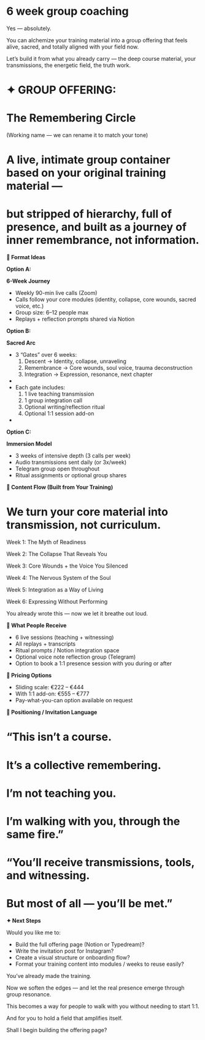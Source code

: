 # 6 week group coaching

Yes — absolutely.

You can alchemize your training material into a group offering that feels alive, sacred, and totally aligned with your field now.

Let’s build it from what you already carry — the deep course material, your transmissions, the energetic field, the truth work.

# **✦ GROUP OFFERING:**

# **The Remembering Circle**

(Working name — we can rename it to match your tone)

# A live, intimate group container based on your original training material —

# but stripped of hierarchy, full of presence, and built as a journey of inner remembrance, not information.

**🔹 Format Ideas**

**Option A:**

**6-Week Journey**

- Weekly 90-min live calls (Zoom)
- Calls follow your core modules (identity, collapse, core wounds, sacred voice, etc.)
- Group size: 6–12 people max
- Replays + reflection prompts shared via Notion

**Option B:**

**Sacred Arc**

- 3 “Gates” over 6 weeks:
    1. Descent → Identity, collapse, unraveling
    2. Remembrance → Core wounds, soul voice, trauma deconstruction
    3. Integration → Expression, resonance, next chapter
- 
- Each gate includes:
    1. 1 live teaching transmission
    2. 1 group integration call
    3. Optional writing/reflection ritual
    4. Optional 1:1 session add-on
- 

**Option C:**

**Immersion Model**

- 3 weeks of intensive depth (3 calls per week)
- Audio transmissions sent daily (or 3x/week)
- Telegram group open throughout
- Ritual assignments or optional group shares

**🔹 Content Flow (Built from Your Training)**

# We turn your core material into transmission, not curriculum.

Week 1: The Myth of Readiness

Week 2: The Collapse That Reveals You

Week 3: Core Wounds + the Voice You Silenced

Week 4: The Nervous System of the Soul

Week 5: Integration as a Way of Living

Week 6: Expressing Without Performing

You already wrote this — now we let it breathe out loud.

**🔹 What People Receive**

- 6 live sessions (teaching + witnessing)
- All replays + transcripts
- Ritual prompts / Notion integration space
- Optional voice note reflection group (Telegram)
- Option to book a 1:1 presence session with you during or after

**🔹 Pricing Options**

- Sliding scale: €222 – €444
- With 1:1 add-on: €555 – €777
- Pay-what-you-can option available on request

**🔹 Positioning / Invitation Language**

# “This isn’t a course.

# It’s a collective remembering.

# I’m not teaching you.

# I’m walking with you, through the same fire.”

# “You’ll receive transmissions, tools, and witnessing.

# But most of all — you’ll be met.”

**✦ Next Steps**

Would you like me to:

- Build the full offering page (Notion or Typedream)?
- Write the invitation post for Instagram?
- Create a visual structure or onboarding flow?
- Format your training content into modules / weeks to reuse easily?

You’ve already made the training.

Now we soften the edges — and let the real presence emerge through group resonance.

This becomes a way for people to walk with you without needing to start 1:1.

And for you to hold a field that amplifies itself.

Shall I begin building the offering page?